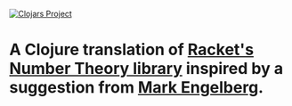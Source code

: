 [![Clojars Project](https://clojars.org/adamdavislee.number-theory/latest-version.svg)](https://clojars.org/adamdavislee.number-theory)
# A Clojure translation of [Racket's Number Theory library](https://docs.racket-lang.org/math/number-theory.html) inspired by a suggestion from [Mark Engelberg](https://github.com/Engelberg).
